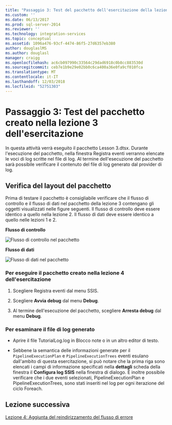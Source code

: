 ```yaml
---
title: "Passaggio 3: Test del pacchetto dell'esercitazione della lezione 3 | Microsoft Docs"
ms.custom: ''
ms.date: 06/13/2017
ms.prod: sql-server-2014
ms.reviewer: ''
ms.technology: integration-services
ms.topic: conceptual
ms.assetid: 1096a476-93cf-4474-86f5-27d6357eb380
author: douglaslMS
ms.author: douglasl
manager: craigg
ms.openlocfilehash: ac6cb097990c33564c29dad6918c0b8cc883530d
ms.sourcegitcommit: ceb7e1b9e29e02bb0c6ca400a36e0fa9cf010fca
ms.translationtype: MT
ms.contentlocale: it-IT
ms.lasthandoff: 12/03/2018
ms.locfileid: "52751303"
---
```

# <a name="step-3-testing-the-lesson-3-tutorial-package"></a>Passaggio 3: Test del pacchetto creato nella lezione 3 dell'esercitazione
  In questa attività verrà eseguito il pacchetto Lesson 3.dtsx. Durante l'esecuzione del pacchetto, nella finestra Registra eventi verranno elencate le voci di log scritte nel file di log. Al termine dell'esecuzione del pacchetto sarà possibile verificare il contenuto del file di log generato dal provider di log.  
  
## <a name="checking-the-package-layout"></a>Verifica del layout del pacchetto  
 Prima di testare il pacchetto è consigliabile verificare che il flusso di controllo e il flusso di dati nel pacchetto della lezione 3 contengano gli oggetti visualizzati nelle figure seguenti. Il flusso di controllo deve essere identico a quello nella lezione 2. Il flusso di dati deve essere identico a quello nelle lezioni 1 e 2.  
  
 **Flusso di controllo**  
  
 ![Flusso di controllo nel pacchetto](../../2014/tutorials/media/task4lesson2control.gif "Flusso di controllo nel pacchetto")  
  
 **Flusso di dati**  
  
 ![Flusso di dati nel pacchetto](../../2014/tutorials/media/task9lesson1data.gif "Flusso di dati nel pacchetto")  
  
### <a name="to-run-the-lesson-4-tutorial-package"></a>Per eseguire il pacchetto creato nella lezione 4 dell'esercitazione  
  
1.  Scegliere Registra eventi dal menu SSIS.  
  
2.  Scegliere **Avvia debug** dal menu **Debug**.  
  
3.  Al termine dell'esecuzione del pacchetto, scegliere **Arresta debug** dal menu **Debug**.  
  
### <a name="to-examine-the-generated-log-file"></a>Per esaminare il file di log generato  
  
-   Aprire il file TutorialLog.log in Blocco note o in un altro editor di testo.  
  
-   Sebbene la semantica delle informazioni generate per il `PipelineExecutionPlan` e `PipelineExecutionTrees` eventi esulano dall'ambito di questa esercitazione, si può notare che la prima riga sono elencati i campi di informazione specificati nella **dettagli** scheda della finestra il **Configura log SSIS** nella finestra di dialogo. È inoltre possibile verificare che i due eventi selezionati, PipelineExecutionPlan e PipelineExecutionTrees, sono stati inseriti nel log per ogni iterazione del ciclo Foreach.  
  
## <a name="next-lesson"></a>Lezione successiva  
 [Lezione 4: Aggiunta del reindirizzamento del flusso di errore](../integration-services/lesson-4-add-error-flow-redirection-with-ssis.md)  
  
  
